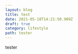 ```yaml
---
layout: blog
title: test
date: 2021-05-18T14:21:50.909Z
draft: true
category: lifestyle
path: tester
---
```

tester